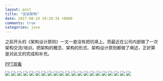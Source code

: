```yaml
---
layout: post
title: "谈谈架构"
date: 2017-08-24 19:29:34 +0800
comments: true
categories: java
---
```


之前开头的《架构设计原则》一文一直没有把坑填上。而最近在公司内部做了一次架构交流/培训，把架构的概念、架构的形式、架构设计原则都做了阐述，正好算是对此文的完成和补充。

<a href="/arch-ppt/index.html" target="_blank">PPT观看</a>

<!--more-->

![](/images/blog_images/arch/arch-2.jpeg)
![](/images/blog_images/arch/arch-3.jpeg)
![](/images/blog_images/arch/arch-4.jpeg)
![](/images/blog_images/arch/arch-5.jpeg)
![](/images/blog_images/arch/arch-6.jpeg)
![](/images/blog_images/arch/arch-7.jpeg)
![](/images/blog_images/arch/arch-8.jpeg)
![](/images/blog_images/arch/arch-9.jpeg)
![](/images/blog_images/arch/arch-10.jpeg)
![](/images/blog_images/arch/arch-11.jpeg)
![](/images/blog_images/arch/arch-12.jpeg)
![](/images/blog_images/arch/arch-13.jpeg)
![](/images/blog_images/arch/arch-14.jpeg)
![](/images/blog_images/arch/arch-15.jpeg)
![](/images/blog_images/arch/arch-16.jpeg)
![](/images/blog_images/arch/arch-17.jpeg)
![](/images/blog_images/arch/arch-18.jpeg)
![](/images/blog_images/arch/arch-19.jpeg)
![](/images/blog_images/arch/arch-20.jpeg)
![](/images/blog_images/arch/arch-21.jpeg)
![](/images/blog_images/arch/arch-22.jpeg)